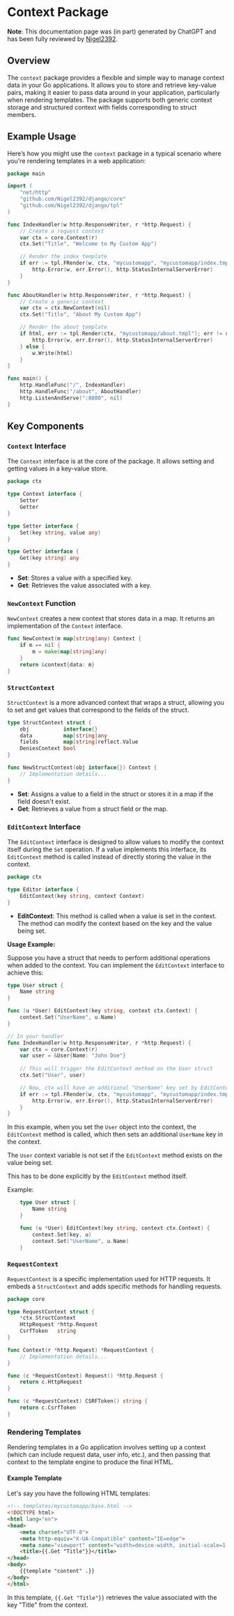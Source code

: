 # Context Package

**Note**: This documentation page was (in part) generated by ChatGPT and has been fully reviewed by [Nigel2392](github.com/Nigel2392).

## Overview

The `context` package provides a flexible and simple way to manage context data in your Go applications. It allows you to store and retrieve key-value pairs, making it easier to pass data around in your application, particularly when rendering templates. The package supports both generic context storage and structured context with fields corresponding to struct members.

## Example Usage

Here’s how you might use the `context` package in a typical scenario where you're rendering templates in a web application:

```go
package main

import (
    "net/http"
    "github.com/Nigel2392/django/core"
    "github.com/Nigel2392/django/tpl"
)

func IndexHandler(w http.ResponseWriter, r *http.Request) {
    // Create a request context
    var ctx = core.Context(r)
    ctx.Set("Title", "Welcome to My Custom App")

    // Render the index template
    if err := tpl.FRender(w, ctx, "mycustomapp", "mycustomapp/index.tmpl"); err != nil {
        http.Error(w, err.Error(), http.StatusInternalServerError)
    }
}

func AboutHandler(w http.ResponseWriter, r *http.Request) {
    // Create a generic context
    var ctx = ctx.NewContext(nil)
    ctx.Set("Title", "About My Custom App")

    // Render the about template
    if html, err := tpl.Render(ctx, "mycustomapp/about.tmpl"); err != nil {
        http.Error(w, err.Error(), http.StatusInternalServerError)
    } else {
        w.Write(html)
    }
}

func main() {
    http.HandleFunc("/", IndexHandler)
    http.HandleFunc("/about", AboutHandler)
    http.ListenAndServe(":8080", nil)
}
```

## Key Components

### `Context` Interface

The `Context` interface is at the core of the package. It allows setting and getting values in a key-value store.

```go
package ctx

type Context interface {
    Setter
    Getter
}

type Setter interface {
    Set(key string, value any)
}

type Getter interface {
    Get(key string) any
}
```

- **Set**: Stores a value with a specified key.
- **Get**: Retrieves the value associated with a key.

### `NewContext` Function

`NewContext` creates a new context that stores data in a map. It returns an implementation of the `Context` interface.

```go
func NewContext(m map[string]any) Context {
    if m == nil {
        m = make(map[string]any)
    }
    return &context{data: m}
}
```

### `StructContext`

`StructContext` is a more advanced context that wraps a struct, allowing you to set and get values that correspond to the fields of the struct.

```go
type StructContext struct {
    obj           interface{}
    data          map[string]any
    fields        map[string]reflect.Value
    DeniesContext bool
}

func NewStructContext(obj interface{}) Context {
    // Implementation details...
}
```

- **Set**: Assigns a value to a field in the struct or stores it in a map if the field doesn't exist.
- **Get**: Retrieves a value from a struct field or the map.

### `EditContext` Interface

The `EditContext` interface is designed to allow values to modify the context itself during the `Set` operation. If a value implements this interface, its `EditContext` method is called instead of directly storing the value in the context.

```go
package ctx

type Editor interface {
    EditContext(key string, context Context)
}
```

- **EditContext**: This method is called when a value is set in the context. The method can modify the context based on the key and the value being set.

**Usage Example:**

Suppose you have a struct that needs to perform additional operations when added to the context. You can implement the `EditContext` interface to achieve this:

```go
type User struct {
    Name string
}

func (u *User) EditContext(key string, context ctx.Context) {
    context.Set("UserName", u.Name)
}

// In your handler
func IndexHandler(w http.ResponseWriter, r *http.Request) {
    var ctx = core.Context(r)
    var user = &User{Name: "John Doe"}
    
    // This will trigger the EditContext method on the User struct
    ctx.Set("User", user)

    // Now, ctx will have an additional "UserName" key set by EditContext
    if err := tpl.FRender(w, ctx, "mycustomapp", "mycustomapp/index.tmpl"); err != nil {
        http.Error(w, err.Error(), http.StatusInternalServerError)
    }
}
```

In this example, when you set the `User` object into the context, the `EditContext` method is called, which then sets an additional `UserName` key in the context.

The `User` context variable is not set if the `EditContext` method exists on the value being set.

This has to be done explicitly by the `EditContext` method itself.

Example:

```go
    type User struct {
        Name string
    }

    func (u *User) EditContext(key string, context ctx.Context) {
        context.Set(key, u)
        context.Set("UserName", u.Name)
    }
```

### `RequestContext`

`RequestContext` is a specific implementation used for HTTP requests. It embeds a `StructContext` and adds specific methods for handling requests.

```go
package core

type RequestContext struct {
    *ctx.StructContext
    HttpRequest *http.Request
    CsrfToken   string
}

func Context(r *http.Request) *RequestContext {
    // Implementation details...
}

func (c *RequestContext) Request() *http.Request {
    return c.HttpRequest
}

func (c *RequestContext) CSRFToken() string {
    return c.CsrfToken
}
```

### Rendering Templates

Rendering templates in a Go application involves setting up a context (which can include request data, user info, etc.), and then passing that context to the template engine to produce the final HTML.

#### Example Template

Let's say you have the following HTML templates:

```html
<!-- templates/mycustomapp/base.html -->
<!DOCTYPE html>
<html lang="en">
<head>
    <meta charset="UTF-8">
    <meta http-equiv="X-UA-Compatible" content="IE=edge">
    <meta name="viewport" content="width=device-width, initial-scale=1.0">
    <title>{{.Get "Title"}}</title>
</head>
<body>
    {{template "content" .}}
</body>
</html>
```

In this template, `{{.Get "Title"}}` retrieves the value associated with the key "Title" from the context.
